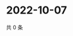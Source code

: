 # 2022-10-07

共 0 条

<!-- BEGIN WEIBO -->
<!-- 最后更新时间 Fri Oct 07 2022 20:38:39 GMT+0800 (China Standard Time) -->

<!-- END WEIBO -->
